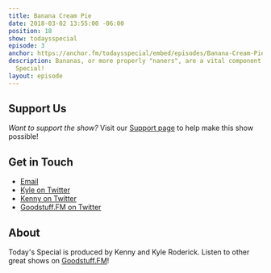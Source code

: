 ```yaml
---
title: Banana Cream Pie
date: 2018-03-02 13:55:00 -06:00
position: 18
show: todaysspecial
episode: 3
anchor: https://anchor.fm/todaysspecial/embed/episodes/Banana-Cream-Pie-e14qa3
description: Bananas, or more properly "naners", are a vital component in Today's
  Special!
layout: episode
---
```


## Support Us
*Want to support the show?* Visit our [Support page](https://goodstuff.fm/support) to help make this show possible!

## Get in Touch
* [Email](mailto:kyle@goodstuff.fm)
* [Kyle on Twitter](http://twitter.com/dogburps)
* [Kenny on Twitter](http://twitter.com/pizzarobotics)
* [Goodstuff.FM on Twitter](http://twitter.com/goodstufffm)

## About
Today's Special is produced by Kenny and Kyle Roderick. Listen to other great shows on [Goodstuff.FM](http://goodstuff.fm/shows)!
